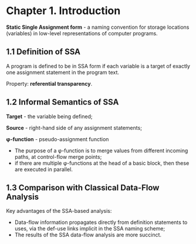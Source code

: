 # Chapter 1. Introduction

**Static Single Assignment form** - a naming convention for storage locations (variables) in low-level representations of computer programs.

## 1.1 Definition of SSA
A program is defined to be in SSA form if each variable is a target of exactly one assignment statement in the program text.

Property: **referential transparency**.

## 1.2 Informal Semantics of SSA
**Target** - the variable being defined;

**Source** - right-hand side of any
assignment statements;

**φ-function** - pseudo-assignment function
* The purpose of a φ-function is to merge values from different incoming
paths, at control-flow merge points;
* if there are multiple φ-functions at the head of a basic block, then these are executed in parallel.

## 1.3 Comparison with Classical Data-Flow Analysis

Key advantages of the SSA-based analysis:
* Data-flow information propagates directly from definition statements to uses, via the def-use links implicit in the SSA naming scheme;
* The results of the SSA data-flow analysis are more succinct.